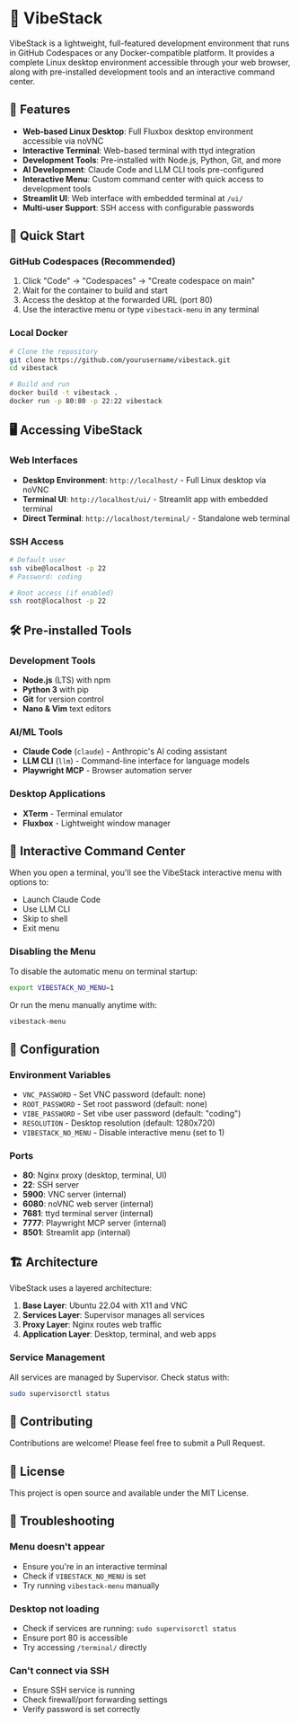 # 🚀 VibeStack

VibeStack is a lightweight, full-featured development environment that runs in GitHub Codespaces or any Docker-compatible platform. It provides a complete Linux desktop environment accessible through your web browser, along with pre-installed development tools and an interactive command center.

## 🌟 Features

- **Web-based Linux Desktop**: Full Fluxbox desktop environment accessible via noVNC
- **Interactive Terminal**: Web-based terminal with ttyd integration
- **Development Tools**: Pre-installed with Node.js, Python, Git, and more
- **AI Development**: Claude Code and LLM CLI tools pre-configured
- **Interactive Menu**: Custom command center with quick access to development tools
- **Streamlit UI**: Web interface with embedded terminal at `/ui/`
- **Multi-user Support**: SSH access with configurable passwords

## 🚀 Quick Start

### GitHub Codespaces (Recommended)

1. Click "Code" → "Codespaces" → "Create codespace on main"
2. Wait for the container to build and start
3. Access the desktop at the forwarded URL (port 80)
4. Use the interactive menu or type `vibestack-menu` in any terminal

### Local Docker

```bash
# Clone the repository
git clone https://github.com/yourusername/vibestack.git
cd vibestack

# Build and run
docker build -t vibestack .
docker run -p 80:80 -p 22:22 vibestack
```

## 🖥️ Accessing VibeStack

### Web Interfaces

- **Desktop Environment**: `http://localhost/` - Full Linux desktop via noVNC
- **Terminal UI**: `http://localhost/ui/` - Streamlit app with embedded terminal
- **Direct Terminal**: `http://localhost/terminal/` - Standalone web terminal

### SSH Access

```bash
# Default user
ssh vibe@localhost -p 22
# Password: coding

# Root access (if enabled)
ssh root@localhost -p 22
```

## 🛠️ Pre-installed Tools

### Development Tools
- **Node.js** (LTS) with npm
- **Python 3** with pip
- **Git** for version control
- **Nano & Vim** text editors

### AI/ML Tools
- **Claude Code** (`claude`) - Anthropic's AI coding assistant
- **LLM CLI** (`llm`) - Command-line interface for language models
- **Playwright MCP** - Browser automation server

### Desktop Applications
- **XTerm** - Terminal emulator
- **Fluxbox** - Lightweight window manager

## 📱 Interactive Command Center

When you open a terminal, you'll see the VibeStack interactive menu with options to:

- Launch Claude Code
- Use LLM CLI
- Skip to shell
- Exit menu

### Disabling the Menu

To disable the automatic menu on terminal startup:

```bash
export VIBESTACK_NO_MENU=1
```

Or run the menu manually anytime with:

```bash
vibestack-menu
```

## 🔧 Configuration

### Environment Variables

- `VNC_PASSWORD` - Set VNC password (default: none)
- `ROOT_PASSWORD` - Set root password (default: none)
- `VIBE_PASSWORD` - Set vibe user password (default: "coding")
- `RESOLUTION` - Desktop resolution (default: 1280x720)
- `VIBESTACK_NO_MENU` - Disable interactive menu (set to 1)

### Ports

- **80**: Nginx proxy (desktop, terminal, UI)
- **22**: SSH server
- **5900**: VNC server (internal)
- **6080**: noVNC web server (internal)
- **7681**: ttyd terminal server (internal)
- **7777**: Playwright MCP server (internal)
- **8501**: Streamlit app (internal)

## 🏗️ Architecture

VibeStack uses a layered architecture:

1. **Base Layer**: Ubuntu 22.04 with X11 and VNC
2. **Services Layer**: Supervisor manages all services
3. **Proxy Layer**: Nginx routes web traffic
4. **Application Layer**: Desktop, terminal, and web apps

### Service Management

All services are managed by Supervisor. Check status with:

```bash
sudo supervisorctl status
```

## 🤝 Contributing

Contributions are welcome! Please feel free to submit a Pull Request.

## 📄 License

This project is open source and available under the MIT License.

## 🐛 Troubleshooting

### Menu doesn't appear
- Ensure you're in an interactive terminal
- Check if `VIBESTACK_NO_MENU` is set
- Try running `vibestack-menu` manually

### Desktop not loading
- Check if services are running: `sudo supervisorctl status`
- Ensure port 80 is accessible
- Try accessing `/terminal/` directly

### Can't connect via SSH
- Ensure SSH service is running
- Check firewall/port forwarding settings
- Verify password is set correctly